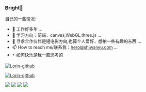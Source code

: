 ### Bright👋


自己的一些情况:

- 🔭 工作好多年 ...
- 🌱 学习方向：前端，canvas,WebGL,three.js ...
- 👯 寻求合作伙伴是短电影方向,也算个人爱好，想拍一些有趣的东西 ...
- 📫 How to reach me/联系我：hero@shiwanyu.com ...
- ⚡ 如何快乐是我一直思考的

[![Lorin-github](https://github-readme-stats.vercel.app/api?username=birght)](https://github.com/anuraghazra/github-readme-stats)

[![Lorin-github](https://github-profile-trophy.vercel.app/?username=birght)](https://github.com/ryo-ma/github-profile-trophy)

<span > 
<img src="https://img.shields.io/badge/-HTML5-E34F26?style=flat-square&logo=html5&logoColor=white" />
<img src="https://img.shields.io/badge/-CSS3-1572B6?style=flat-square&logo=css3" /> 
<img src="https://img.shields.io/badge/-JavaScript-oringe?style=flat-square&logo=javascript" /> 
<img src="https://img.shields.io/badge/-java-oringe?style=flat-square&logo=java" /> 
</span>



